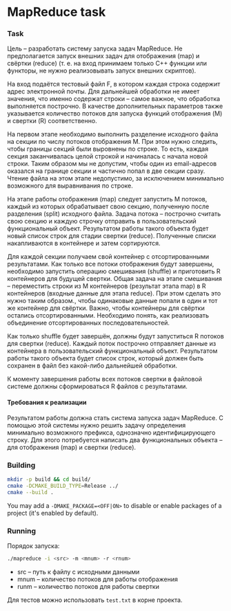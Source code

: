 # MapReduce task

### Task

Цель – разработать систему запуска задач MapReduce. Не предполагается запуск внешних задач для отображения (map) и свёртки (reduce) (т. е. на вход принимаем только C++ функции или функторы, не нужно реализовывать запуск внешних скриптов).

На вход подаётся тестовый файл F, в котором каждая строка содержит адрес электронной почты. Для дальнейшей обработки не имеет значения, что именно содержат строки – самое важное, что обработка выполняется построчно.
В качестве дополнительных параметров также указывается количество потоков для запуска функций отображения (M) и свертки (R) соответственно.

На первом этапе необходимо выполнить разделение исходного файла на секции по числу потоков отображения M. При этом нужно следить, чтобы границы секций были выровнены по строке. То есть, каждая секция заканчивалась целой строкой и начиналась с начала новой строки. Таким
образом мы не допустим, чтобы один из email-адресов оказался на границе секции и частично попал в две секции сразу. Чтение файла на этом этапе недопустимо, за исключением минимально
возможного для выравнивания по строке.

На этапе работы отображения (map) следует запустить M потоков, каждый из которых обрабатывает свою секцию, полученную после разделения (split) исходного файла. Задача потока – построчно считать свою секцию и каждую строчку отправить в пользовательский функциональный объект. Результатом работы такого объекта будет новый список строк для стадии свертки (reduce). Полученные списки накапливаются в контейнере и затем сортируются.

Для каждой секции получаем свой контейнер с отсортированными результатами.
Как только все потоки отображения будут завершены, необходимо запустить операцию смешивания (shuffle) и приготовить R контейнеров для будущей свертки. Общая задача на этапе смешивания – переместить строки из M контейнеров (результат этапа map) в R контейнеров (входные данные для этапа reduce). При этом сделать это нужно таким образом., чтобы одинаковые данные попали в один и тот же контейнер для свёртки. Важно, чтобы контейнеры для
свёртки остались отсортированными. Необходимо понять, как реализовать объединение отсортированных последовательностей.

Как только shuffle будет завершён, должны будут запуститься R потоков для свертки (reduce). Каждый поток построчно отправляет данные из контейнера в пользовательский функциональный объект. Результатом работы такого объекта будет список строк, который должен быть сохранен в файл без какой-либо дальнейшей обработки.

К моменту завершения работы всех потоков свертки в файловой системе должны сформироваться R файлов с результатами.

#### Требования к реализации

Результатом работы должна стать система запуска задач MapReduce. С помощью этой системы нужно решить задачу определения минимально возможного префикса, однозначно идентифицирующего строку. Для этого потребуется написать два функциональных объекта – для отображения (map) и свертки (reduce).

### Building

```bash
mkdir -p build && cd build/
cmake -DCMAKE_BUILD_TYPE=Release ../
cmake --build .
```

You may add a `-DMAKE_PACKAGE=<OFF|ON>` to disable or enable packages of a project (it's enabled by default).

### Running

Порядок запуска:

```bash
./mapreduce -i <src> -m <mnum> -r <rnum>
```

* src – путь к файлу с исходными данными
* mnum – количество потоков для работы отображения
* runm – количество потоков для работы свертки

Для тестов можно использовать `test.txt` в корне проекта.
